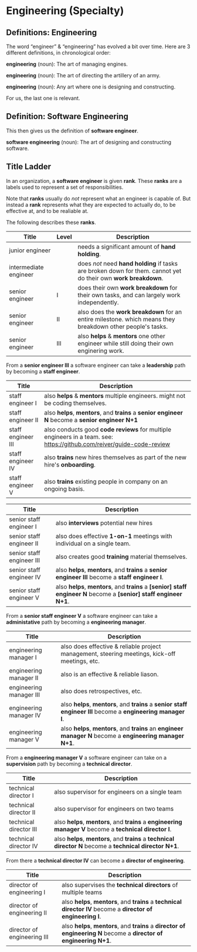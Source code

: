 # Engineering (Specialty)

## Definitions: Engineering

The word “engineer” & “engineering” has evolved a bit over time.
Here are 3 different definitions, in chronological order:

**engineering** (noun): The art of managing engines.

**engineering** (noun): The art of directing the artillery of an army.

**engineering** (noun): Any art where one is designing and constructing.

For us, the last one is relevant.

## Definition: Software Engineering

This then gives us the definition of **software engineer**.

**software engineering** (noun): The art of designing and constructing software.

## Title Ladder

In an organization, a **software engineer** is given **rank**.
These **ranks** are a labels used to represent a set of responsibilities.

Note that **ranks** usually do _not_ represent what an engineer is capable of.
But instead a **rank** represents what they are expected to actually do, to be effective at, and to be realiable at.

The following describes these **ranks**.


| Title                 | Level | Description                                                                                                     |
|-----------------------|-------|-----------------------------------------------------------------------------------------------------------------|
| junior engineer       |       | needs a significant amount of **hand holding**.                                                                 |
| intermediate engineer |       | does _not_ need **hand holding** if tasks are broken down for them. cannot yet do their own **work breakdown**. |
| senior engineer       | Ⅰ     | does their own **work breakdown** for their own tasks, and can largely work independently.                      |
| senior engineer       | Ⅱ     |  also does the **work breakdown** for an entire milestone. which means they breakdown other people's tasks.      |
| senior engineer       | Ⅲ     | also **helps** & **mentors** one other engineer while still doing their own enginering work.                    |

From a **senior engineer Ⅲ** a software engineer can take a **leadership** path by becoming a **staff engineer**.

| Title            | Description                                                                                                             |
|------------------|-------------------------------------------------------------------------------------------------------------------------|
| staff engineer Ⅰ | also **helps** & **mentors** multiple engineers. might not be coding themselves.                                       |
| staff engineer Ⅱ | also **helps**, **mentors**, and **trains** a **senior engineer N** become a **senior engineer N+1**                   |
| staff engineer Ⅲ | also conducts good **code reviews** for multiple engineers in a team. see: https://github.com/reiver/guide-code-review |
| staff engineer Ⅳ | also **trains** new hires themselves as part of the new hire's **onboarding**.                                         |
| staff engineer Ⅴ | also **trains** existing people in company on an ongoing basis.                                                        |

| Title                   | Description                                                                                                |
|--------------------------|-----------------------------------------------------------------------------------------------------------|
| senior staff engineer Ⅰ | also **interviews** potential new hires                                                                   |
| senior staff engineer Ⅱ | also does effective **1-on-1** meetings with individual on a single team.                                 |
| senior staff engineer Ⅲ | also creates good **training** material themselves.                                                       |
| senior staff engineer Ⅳ | also **helps**, **mentors**, and **trains** a **senior engineer Ⅲ** become a **staff engineer Ⅰ**.       |
| senior staff engineer Ⅴ | also **helps**, **mentors**, and **trains** a **[senior] staff engineer N** become a **[senior] staff engineer N+1**. |

From a **senior staff engineer Ⅴ** a software engineer can take a **administative** path by becoming a **engineering manager**.

| Title                 | Description                                                                                                     |
|-----------------------|-----------------------------------------------------------------------------------------------------------------|
| engineering manager Ⅰ | also does effective & reliable project management, steering meetings, kick-off meetings, etc.                  |
| engineering manager Ⅱ | also is an effective & reliable liason.                                                                        |
| engineering manager Ⅲ | also does retrospectives, etc.                                                                                 |
| engineering manager Ⅳ | also **helps**, **mentors**, and **trains** a **senior staff engineer Ⅲ** become a **engineering manager Ⅰ**. |
| engineering manager Ⅴ | also **helps**, **mentors**, and **trains** an **engineer manager N** become a **engineering manager N+1**.    |


From a **engineering manager Ⅴ** a software engineer can take on a **supervision** path by becoming a **technical director**.

| Title                 | Description                                                                                               |
|-----------------------|-----------------------------------------------------------------------------------------------------------|
| technical director Ⅰ | also supervisor for engineers on a single team                                                             |
| technical director Ⅱ | also supervisor for engineers on two teams                                                                 |
| technical director Ⅲ | also **helps**, **mentors**, and **trains** a **engineering manager Ⅴ** become a **technical director Ⅰ**.  |
| technical director Ⅳ | also **helps**, **mentors**, and **trains** a **technical director N** become a **technical director N+1**.    |


From there a **technical director Ⅳ** can become a **director of engineering**.

| Title                     | Description                                                                                                          |
|---------------------------|----------------------------------------------------------------------------------------------------------------------|
| director of engineering Ⅰ | also supervises the **technical directors** of multiple teams                                                        |
| director of engineering Ⅱ | also **helps**, **mentors**, and **trains** a **technical director Ⅳ** become a **director of engineering Ⅰ**.      |
| director of engineering Ⅲ | also **helps**, **mentors**, and **trains** a **director of engineering N** become a **director of engineering N+1**. |

